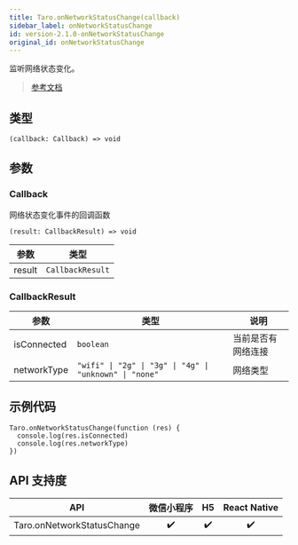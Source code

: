 ```yaml
---
title: Taro.onNetworkStatusChange(callback)
sidebar_label: onNetworkStatusChange
id: version-2.1.0-onNetworkStatusChange
original_id: onNetworkStatusChange
---
```


监听网络状态变化。

> [参考文档](https://developers.weixin.qq.com/miniprogram/dev/api/device/network/wx.onNetworkStatusChange.html)

## 类型

```tsx
(callback: Callback) => void
```

## 参数

### Callback

网络状态变化事件的回调函数

```tsx
(result: CallbackResult) => void
```

<table>
  <thead>
    <tr>
      <th>参数</th>
      <th>类型</th>
    </tr>
  </thead>
  <tbody>
    <tr>
      <td>result</td>
      <td><code>CallbackResult</code></td>
    </tr>
  </tbody>
</table>

### CallbackResult

<table>
  <thead>
    <tr>
      <th>参数</th>
      <th>类型</th>
      <th>说明</th>
    </tr>
  </thead>
  <tbody>
    <tr>
      <td>isConnected</td>
      <td><code>boolean</code></td>
      <td>当前是否有网络连接</td>
    </tr>
    <tr>
      <td>networkType</td>
      <td><code>&quot;wifi&quot; | &quot;2g&quot; | &quot;3g&quot; | &quot;4g&quot; | &quot;unknown&quot; | &quot;none&quot;</code></td>
      <td>网络类型</td>
    </tr>
  </tbody>
</table>

## 示例代码

```tsx
Taro.onNetworkStatusChange(function (res) {
  console.log(res.isConnected)
  console.log(res.networkType)
})
```

## API 支持度

| API | 微信小程序 | H5 | React Native |
| :---: | :---: | :---: | :---: |
| Taro.onNetworkStatusChange | ✔️ | ✔️ | ✔️ |
